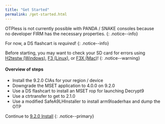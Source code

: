 ```yaml
---
title: "Get Started"
permalink: /get-started.html
---
```


OTPless is not currently possible with PANDA / SNAKE consoles because no developer FIRM has the necessary properties.
{: .notice--info}

For now, a DS flashcart is _required_!
{: .notice--info}

Before starting, you may want to check your SD card for errors using [H2testw (Windows)](h2testw-(windows)), [F3 (Linux)](f3-(linux)), or [F3X (Mac)](f3x-(mac))!
{: .notice--warning}

#### Overview of steps

- Install the 9.2.0 CIAs for your region / device
- Downgrade the MSET application to 4.0.0 on 9.2.0
- Use a DS flashcart to install an MSET rop for launching Decrypt9
- Use a ctrtransfer to get to 2.1.0
- Use a modified SafeA9LHInstaller to install arm9loaderhax and dump the OTP

Continue to [9.2.0 Install](9.2.0-install)
{: .notice--primary}
